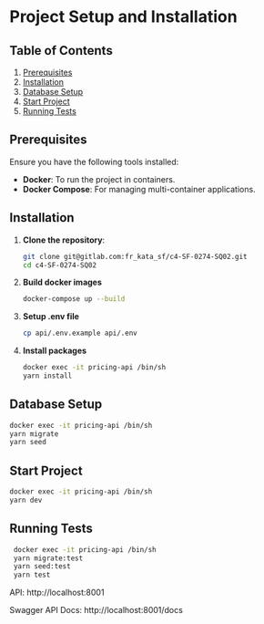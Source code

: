 # Project Setup and Installation

## Table of Contents

1. [Prerequisites](#prerequisites)
2. [Installation](#installation)
3. [Database Setup](#database-setup)
4. [Start Project](#start-project)
5. [Running Tests](#running-tests)

## Prerequisites

Ensure you have the following tools installed:

- **Docker**: To run the project in containers.
- **Docker Compose**: For managing multi-container applications.

## Installation

1. **Clone the repository**:

   ```bash
   git clone git@gitlab.com:fr_kata_sf/c4-SF-0274-SQ02.git
   cd c4-SF-0274-SQ02
   ```

2. **Build docker images**

   ```bash
   docker-compose up --build
   ```

3. **Setup .env file**

   ```bash
   cp api/.env.example api/.env
   ```

4. **Install packages**

   ```bash
   docker exec -it pricing-api /bin/sh
   yarn install
   ```

## Database Setup

```bash
docker exec -it pricing-api /bin/sh
yarn migrate
yarn seed
```

## Start Project

```bash
docker exec -it pricing-api /bin/sh
yarn dev
```

## Running Tests

```bash
 docker exec -it pricing-api /bin/sh
 yarn migrate:test
 yarn seed:test
 yarn test
```

API: http://localhost:8001

Swagger API Docs: http://localhost:8001/docs
